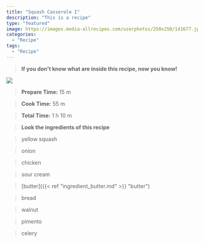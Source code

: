 ```yaml
---
title: "Squash Casserole I"
description: "This is a recipe"
type: "featured"
image: https://images.media-allrecipes.com/userphotos/250x250/141677.jpg
categories: 
  - "Recipe"
tags: 
  - "Recipe"
---
```



>**If you don't know what are inside this recipe, now you know!**

![](../images/Recipes-Banner.jpg)
> **Prepare Time:** 15 m


> **Cook Time:** 55 m


> **Total Time:** 1 h 10 m

> **Look the ingredients of this recipe**

> yellow squash

> onion

> chicken

> sour cream

> [butter]({{< ref "ingredient_butter.md" >}} "butter")

> bread

> walnut

> pimento

> celery

